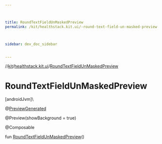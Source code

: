 ```yaml
---



title: RoundTextFieldUnMaskedPreview
permalink: /kit/healthstack.kit.ui/-round-text-field-un-masked-preview.html



sidebar: dev_doc_sidebar


---
```




//[kit](/kit.html)/[healthstack.kit.ui](index.html)/[RoundTextFieldUnMaskedPreview](-round-text-field-un-masked-preview.html)



# RoundTextFieldUnMaskedPreview



[androidJvm]\




@[PreviewGenerated](../healthstack.kit.annotation/-preview-generated/index.html)



@Preview(showBackground = true)



@Composable



fun [RoundTextFieldUnMaskedPreview](-round-text-field-un-masked-preview.html)()







